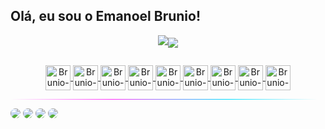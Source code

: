 <h2> Olá, eu sou o Emanoel Brunio! </h2>

<div align="center">
 <a align="center" href="https://github.com/rafaballerini", >
 <img altura="180em" src="https://github-readme-stats.vercel.app/api?username=emanoelbrunio&show_icons=true&include_all_commits=true&count_private=true&bg_color=0E091B&title_color=00b2ff&text_color=ffffff&icon_color=ff2cdf&border_radius=15&border_color=00b2ff&count_private=true"/><img align="center" altura="180em" src="https://github-readme-stats.vercel.app/api/top-langs/?username=rafaballerini&layout=compact&langs_count=7&bg_color=0E091B&title_color=00b2ff&text_color=ffffff&icon_color=ff2cdf&border_radius=15&border_color=00b2ff&count_private=true"/>
</div>

<hr style="border: none; background: linear-gradient(95.26deg, rgba(255, 44, 250, 0) 0%, #FF2CFA 32.43%, #00DDFF 68.78%, rgba(0, 221, 255, 0) 97.4%);border-radius: 50px; height: 0.5px; width:100%">

<div style="display: inline_block; gap: 30px">

<img align="center" alt="Brunio-html" heigth="30" width="40" src="https://cdn.jsdelivr.net/gh/devicons/devicon/icons/html5/html5-original.svg"/>
<img align="center" alt="Brunio-css" heigth="30" width="40" src="https://cdn.jsdelivr.net/gh/devicons/devicon/icons/css3/css3-original.svg"/>
<img align="center" alt="Brunio-Js" heigth="30" width="40" src="https://cdn.jsdelivr.net/gh/devicons/devicon/icons/javascript/javascript-original.svg"/>
<img align="center" alt="Brunio-c"  heigth="30" width="40"  src="https://cdn.jsdelivr.net/gh/devicons/devicon/icons/c/c-original.svg"/>
<img align="center" alt="Brunio-Java"  heigth="30" width="40"  src="https://cdn.jsdelivr.net/gh/devicons/devicon/icons/java/java-original.svg"/>
<img align="center" alt="Brunio-dart" heigth="30" width="40" src="https://cdn.jsdelivr.net/gh/devicons/devicon/icons/dart/dart-original.svg"/>
<img align="center" alt="Brunio-flutter" heigth="30" width="40" src="https://cdn.jsdelivr.net/gh/devicons/devicon/icons/flutter/flutter-original.svg"/>
<img align="center" alt="Brunio-figma" heigth="30" width="40" src="https://cdn.jsdelivr.net/gh/devicons/devicon/icons/figma/figma-original.svg"/>
<abbr title="Adobe XD"><img align="center" alt="Brunio-xd" heigth="30" width="40" src="https://cdn.jsdelivr.net/gh/devicons/devicon/icons/xd/xd-plain.svg"/><abbr>

</div>

<hr style="border: none;
  background: linear-gradient(95.26deg, rgba(255, 44, 250, 0) 0%, #FF2CFA 32.43%, #00DDFF 68.78%, rgba(0, 221, 255, 0) 97.4%);
  border-radius: 50px;
  height: 0.5px;">



<a href="https://www.instagram.com/emanoelbrunio/" target="_blank"><img src="https://img.shields.io/badge/-Instagram-%23E4405F?style=for-the-badge&logo=instagram&logoColor=white" target="_blank" style="border-radius: 15px"></a>
<a href="https://t.me/emanoelbrunio" target="_blank"><img src="https://img.shields.io/badge/Telegram-2CA5E0?style=for-the-badge&logo=telegram&logoColor=white" target="_blank" style="border-radius: 15px"></a>
<a href="mailto:emanoelbrunio@gmail.com" target="_blank"><img src="https://img.shields.io/badge/Gmail-D14836?style=for-the-badge&logo=gmail&logoColor=white" target="_blank" style="border-radius: 15px"></a>
<a href="https://www.linkedin.com/in/emanoel-brunio-santana-silva/" target="_blank"><img src="https://img.shields.io/badge/LinkedIn-0077B5?style=for-the-badge&logo=linkedin&logoColor=white" target="_blank" style="border-radius: 15px"></a>
